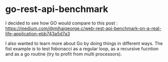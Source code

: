 # go-rest-api-benchmark

I decided to see how GO would compare to this post : https://medium.com/@mihaigeorge.c/web-rest-api-benchmark-on-a-real-life-application-ebb743a5d7a3

I also wanted to learn more about Go by doing things in different ways. The fist example is to test fobonacci as a regular loop, as a recursive fucntion and as a go routine (try to profit from multi processors).
